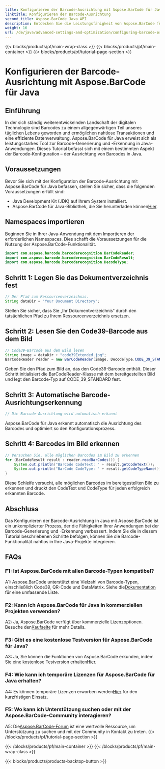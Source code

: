 ```yaml
---
title: Konfigurieren der Barcode-Ausrichtung mit Aspose.BarCode für Java
linktitle: Konfigurieren der Barcode-Ausrichtung
second_title: Aspose.BarCode Java API
description: Entdecken Sie die Leistungsfähigkeit von Aspose.BarCode für Java bei der Konfiguration der Barcode-Ausrichtung. Ein umfassender Leitfaden für die nahtlose Integration und Erkennung in Ihren Java-Anwendungen.
weight: 16
url: /de/java/advanced-settings-and-optimization/configuring-barcode-orientation/
---
```


{{< blocks/products/pf/main-wrap-class >}}
{{< blocks/products/pf/main-container >}}
{{< blocks/products/pf/tutorial-page-section >}}

# Konfigurieren der Barcode-Ausrichtung mit Aspose.BarCode für Java

## Einführung

In der sich ständig weiterentwickelnden Landschaft der digitalen Technologie sind Barcodes zu einem allgegenwärtigen Teil unseres täglichen Lebens geworden und ermöglichen nahtlose Transaktionen und eine effiziente Datenverwaltung. Aspose.BarCode für Java erweist sich als leistungsstarkes Tool zur Barcode-Generierung und -Erkennung in Java-Anwendungen. Dieses Tutorial befasst sich mit einem bestimmten Aspekt der Barcode-Konfiguration – der Ausrichtung von Barcodes in Java.

## Voraussetzungen

Bevor Sie sich mit der Konfiguration der Barcode-Ausrichtung mit Aspose.BarCode für Java befassen, stellen Sie sicher, dass die folgenden Voraussetzungen erfüllt sind:

- Java Development Kit (JDK) auf Ihrem System installiert.
-  Aspose.BarCode für Java-Bibliothek, die Sie herunterladen können[Hier](https://releases.aspose.com/barcode/java/).

## Namespaces importieren

Beginnen Sie in Ihrer Java-Anwendung mit dem Importieren der erforderlichen Namespaces. Dies schafft die Voraussetzungen für die Nutzung der Aspose.BarCode-Funktionalität.

```java
import com.aspose.barcode.barcoderecognition.BarCodeReader;
import com.aspose.barcode.barcoderecognition.BarCodeResult;
import com.aspose.barcode.barcoderecognition.DecodeType;


```

## Schritt 1: Legen Sie das Dokumentverzeichnis fest

```java
// Der Pfad zum Ressourcenverzeichnis.
String dataDir = "Your Document Directory";
```

Stellen Sie sicher, dass Sie „Ihr Dokumentverzeichnis“ durch den tatsächlichen Pfad zu Ihrem Ressourcenverzeichnis ersetzen.

## Schritt 2: Lesen Sie den Code39-Barcode aus dem Bild

```java
// Code39-Barcode aus dem Bild lesen
String image = dataDir + "code39Extended.jpg";
BarCodeReader reader = new BarCodeReader(image, DecodeType.CODE_39_STANDARD);
```

Geben Sie den Pfad zum Bild an, das den Code39-Barcode enthält. Dieser Schritt initialisiert die BarCodeReader-Klasse mit dem bereitgestellten Bild und legt den Barcode-Typ auf CODE_39_STANDARD fest.

## Schritt 3: Automatische Barcode-Ausrichtungserkennung

```java
// Die Barcode-Ausrichtung wird automatisch erkannt
```

Aspose.BarCode für Java erkennt automatisch die Ausrichtung des Barcodes und optimiert so den Konfigurationsprozess.

## Schritt 4: Barcodes im Bild erkennen

```java
// Versuchen Sie, alle möglichen Barcodes im Bild zu erkennen
for (BarCodeResult result : reader.readBarCodes()) {
    System.out.println("BarCode CodeText: " + result.getCodeText());
    System.out.println("BarCode CodeType: " + result.getCodeTypeName());
}
```

Diese Schleife versucht, alle möglichen Barcodes im bereitgestellten Bild zu erkennen und druckt den CodeText und CodeType für jeden erfolgreich erkannten Barcode.

## Abschluss

Das Konfigurieren der Barcode-Ausrichtung in Java mit Aspose.BarCode ist ein unkomplizierter Prozess, der die Fähigkeiten Ihrer Anwendungen bei der Barcode-Generierung und -Erkennung verbessert. Indem Sie die in diesem Tutorial beschriebenen Schritte befolgen, können Sie die Barcode-Funktionalität nahtlos in Ihre Java-Projekte integrieren.

## FAQs

### F1: Ist Aspose.BarCode mit allen Barcode-Typen kompatibel?

 A1: Aspose.BarCode unterstützt eine Vielzahl von Barcode-Typen, einschließlich Code39, QR-Code und DataMatrix. Siehe die[Dokumentation](https://reference.aspose.com/barcode/java/) für eine umfassende Liste.

### F2: Kann ich Aspose.BarCode für Java in kommerziellen Projekten verwenden?

 A2: Ja, Aspose.BarCode verfügt über kommerzielle Lizenzoptionen. Besuche den[Kaufseite](https://purchase.aspose.com/buy) für mehr Details.

### F3: Gibt es eine kostenlose Testversion für Aspose.BarCode für Java?

A3: Ja, Sie können die Funktionen von Aspose.BarCode erkunden, indem Sie eine kostenlose Testversion erhalten[Hier](https://releases.aspose.com/).

### F4: Wie kann ich temporäre Lizenzen für Aspose.BarCode für Java erhalten?

 A4: Es können temporäre Lizenzen erworben werden[Hier](https://purchase.aspose.com/temporary-license/) für den kurzfristigen Einsatz.

### F5: Wo kann ich Unterstützung suchen oder mit der Aspose.BarCode-Community interagieren?

 A5: Die[Aspose.BarCode-Forum](https://forum.aspose.com/c/barcode/13) ist eine wertvolle Ressource, um Unterstützung zu suchen und mit der Community in Kontakt zu treten.
{{< /blocks/products/pf/tutorial-page-section >}}

{{< /blocks/products/pf/main-container >}}
{{< /blocks/products/pf/main-wrap-class >}}

{{< blocks/products/products-backtop-button >}}
